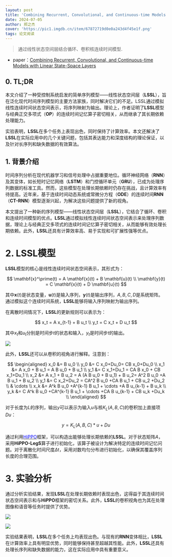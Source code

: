 ```yaml
---
layout: post
title: 'Combining Recurrent, Convolutional, and Continuous-time Models with Linear State-Space Layers'
date: 2024-07-05
author: 郑之杰
cover: 'https://pic1.imgdb.cn/item/67872719d0e0a243d4f45e1f.png'
tags: 论文阅读
---
```


> 通过线性状态空间层结合循环、卷积核连续时间模型.

- paper：[Combining Recurrent, Convolutional, and Continuous-time Models with Linear State-Space Layers](https://arxiv.org/abs/2110.13985)

## 0. TL;DR
本文介绍了一种受控制系统启发的简单序列模型——线性状态空间层（**LSSL**），旨在泛化现代时间序列模型的主要方法家族，同时解决它们的不足。LSSL通过模拟线性连续时间状态空间表示，将序列映射为输出。理论上，作者证明了**LSSL**模型与经典正交多项式（**OP**）的连续时间记忆算子密切相关，从而继承了其长期依赖处理能力。

实验表明，**LSSL**在多个任务上表现出色，同时保持了计算效率。本文还解决了**LSSL**在实际应用中的几个关键问题，包括其表达能力和深度结构的理论保证，以及针对长序列和缺失数据的有效算法。

## 1. 背景介绍
时间序列分析在现代机器学习和信号处理中占据重要地位。循环神经网络（**RNN**）及其变体，如长短时记忆网络（**LSTM**）和门控循环单元（**GRU**），已成为处理序列数据的标准工具。然而，这些模型在处理长期依赖时仍存在挑战，且计算效率有待提高。近年来，基于连续时间动态系统或常微分方程（**ODE**）的连续时间**RNN**（**CT-RNN**）模型逐渐兴起，为解决这些问题提供了新的视角。

本文提出了一种新的序列模型——线性状态空间层（**LSSL**），它结合了循环、卷积和连续时间模型的优点。**LSSL**通过模拟线性连续时间状态空间表示来处理序列数据，理论上与经典正交多项式的连续时间记忆算子密切相关，从而能够有效处理长期依赖。此外，**LSSL**还具有计算效率高、易于实现和可扩展性强等优点。

# 2. LSSL模型

**LSSL**模型的核心是线性连续时间状态空间表示，其形式为：

$$
\mathbf{x}^\prime(t) = A \mathbf{x}(t) + B \mathbf{u}(t) \\
\mathbf{y}(t) = C \mathbf{x}(t) + D \mathbf{u}(t)
$$

其中$\mathbf{x}(t)$是状态变量，$\mathbf{u}(t)$是输入序列，$\mathbf{y}(t)$是输出序列，$A,B,C,D$是系统矩阵。通过模拟这个连续时间系统，**LSSL**能够将输入序列映射为输出序列。

在离散时间情况下，**LSSL**的更新规则可以表示为：

$$
x_t = A x_{t-1} + B u_t \\
y_t = C x_t + D u_t
$$

其中$x_t$和$u_t$分别是时间步$t$的状态和输入，$y_t$是时间步$t$的输出。

![](https://pic1.imgdb.cn/item/67876b94d0e0a243d4f47c48.png)

此外，**LSSL**还可以从卷积的视角进行解释。注意到：

$$
\begin{aligned}
x_0 &= B u_0 \\
y_0 &= C x_0+Du_0= CB x_0+Du_0 \\
x_1 &= A x_0 + B u_1 = A B u_0 + B u_1 \\
y_1 &= C x_1+Du_1 = CA B x_0 + CB x_1+Du_1 \\
x_2 &= A x_1 + B u_2 = A (A B u_0 + B u_1) + B u_2= A^2 B u_0 +A B u_1 + B u_2 \\
y_1 &= C x_2+Du_2 = CA^2 B u_0 +CA B u_1 + CB u_2 +Du_2 \\
& \cdots \\
x_k &= A^k B u_0 +A^{k-1} B u_1  + \cdots +A B u_{k-1} + B u_k \\
y_k &= C A^k B u_0 +CA^{k-1} B u_1  + \cdots +CA B u_{k-1} + CB u_k +Du_k \\
\end{aligned}
$$

对于长度为$L$的序列，输出$y$可以表示为输入$u$与核$K_L(A,B,C)$的卷积加上直接项$Du$：

$$
y = K_L(A,B,C) * u + Du
$$

通过利用[<font color=blue>HiPPO</font>](https://0809zheng.github.io/2024/07/02/hippo.html)框架，可以构造出能够处理长期依赖的**LSSL**。对于状态矩阵$A$，采用**HiPPO-LegS**算子进行初始化，该算子被设计为解决特定的连续时间记忆问题。对于离散化时间尺度$Δt$，采用对数均匀分布进行初始化，以确保其覆盖序列长度的合理范围。

# 3. 实验分析

通过分析实验结果，发现**LSSL**在处理长期依赖时表现出色，这得益于其连续时间状态空间表示和与**HiPPO**框架的密切关系。此外，**LSSL**的卷积视角也为其在处理图像和语音等任务时提供了优势。

![](https://pic1.imgdb.cn/item/67876dacd0e0a243d4f47d1b.png)


![](https://pic1.imgdb.cn/item/67876dbad0e0a243d4f47d21.png)

实验结果表明，**LSSL**在多个任务上均表现出色。与现有的**RNN**变体相比，**LSSL**在计算效率上具有明显优势，同时能够保持甚至超越其性能。此外，**LSSL**还具有处理长序列和缺失数据的能力，这在实际应用中具有重要意义。